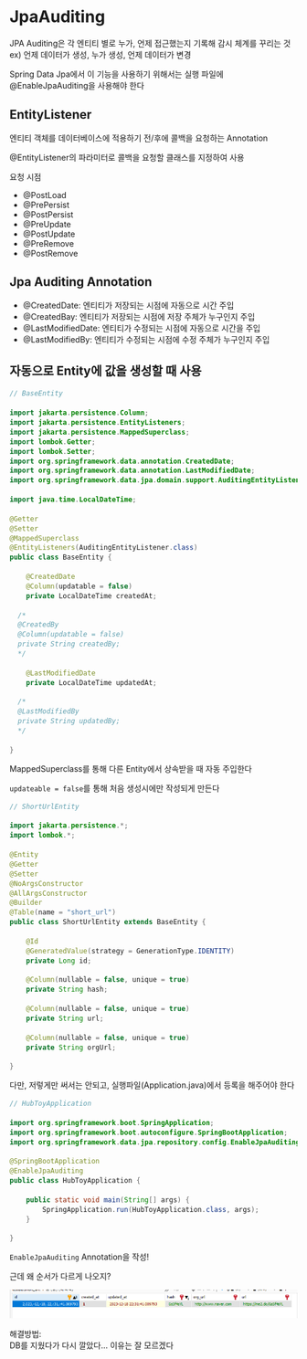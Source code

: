 # JpaAuditing

JPA Auditing은 각 엔티티 별로 누가, 언제 접근했는지 기록해 감시 체계를 꾸리는 것</br>
ex) 언제 데이터가 생성, 누가 생성, 언제 데이터가 변경

Spring Data Jpa에서 이 기능을 사용하기 위해서는 실행 파일에 @EnableJpaAuditing을 사용해야 한다

## EntityListener

엔티티 객체를 데이터베이스에 적용하기 전/후에 콜백을 요청하는 Annotation

@EntityListener의 파라미터로 콜백을 요청할 클래스를 지정하여 사용

요청 시점

- @PostLoad
- @PrePersist
- @PostPersist
- @PreUpdate
- @PostUpdate
- @PreRemove
- @PostRemove

## Jpa Auditing Annotation

- @CreatedDate: 엔티티가 저장되는 시점에 자동으로 시간 주입
- @CreatedBay: 엔티티가 저장되는 시점에 저장 주체가 누구인지 주입
- @LastModifiedDate: 엔티티가 수정되는 시점에 자동으로 시간을 주입
- @LastModifiedBy: 엔티티가 수정되는 시점에 수정 주체가 누구인지 주입

## 자동으로 Entity에 값을 생성할 때 사용

```java
// BaseEntity

import jakarta.persistence.Column;
import jakarta.persistence.EntityListeners;
import jakarta.persistence.MappedSuperclass;
import lombok.Getter;
import lombok.Setter;
import org.springframework.data.annotation.CreatedDate;
import org.springframework.data.annotation.LastModifiedDate;
import org.springframework.data.jpa.domain.support.AuditingEntityListener;

import java.time.LocalDateTime;

@Getter
@Setter
@MappedSuperclass
@EntityListeners(AuditingEntityListener.class)
public class BaseEntity {

    @CreatedDate
    @Column(updatable = false)
    private LocalDateTime createdAt;

  /*
  @CreatedBy
  @Column(updatable = false)
  private String createdBy;
  */

    @LastModifiedDate
    private LocalDateTime updatedAt;

  /*
  @LastModifiedBy
  private String updatedBy;
  */

}

```

MappedSuperclass를 통해 다른 Entity에서 상속받을 때 자동 주입한다

`updateable = false`를 통해 처음 생성시에만 작성되게 만든다

```java
// ShortUrlEntity

import jakarta.persistence.*;
import lombok.*;

@Entity
@Getter
@Setter
@NoArgsConstructor
@AllArgsConstructor
@Builder
@Table(name = "short_url")
public class ShortUrlEntity extends BaseEntity {

    @Id
    @GeneratedValue(strategy = GenerationType.IDENTITY)
    private Long id;

    @Column(nullable = false, unique = true)
    private String hash;

    @Column(nullable = false, unique = true)
    private String url;

    @Column(nullable = false, unique = true)
    private String orgUrl;

}
```

다만, 저렇게만 써서는 안되고, 실행파일(Application.java)에서 등록을 해주어야 한다

```java
// HubToyApplication

import org.springframework.boot.SpringApplication;
import org.springframework.boot.autoconfigure.SpringBootApplication;
import org.springframework.data.jpa.repository.config.EnableJpaAuditing;

@SpringBootApplication
@EnableJpaAuditing
public class HubToyApplication {

	public static void main(String[] args) {
		SpringApplication.run(HubToyApplication.class, args);
	}

}
```

`EnableJpaAuditing` Annotation을 작성!

근데 왜 순서가 다르게 나오지?

![jpa 오류](img/jpa-error.png)

해결방법:</br>
DB를 지웠다가 다시 깔았다... 이유는 잘 모르겠다
